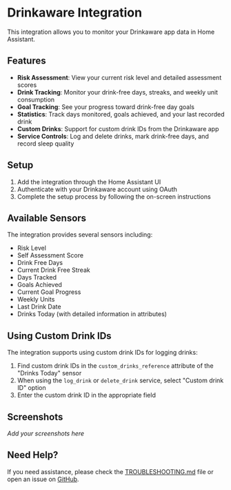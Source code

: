 # Drinkaware Integration

This integration allows you to monitor your Drinkaware app data in Home Assistant.

## Features

- **Risk Assessment**: View your current risk level and detailed assessment scores
- **Drink Tracking**: Monitor your drink-free days, streaks, and weekly unit consumption
- **Goal Tracking**: See your progress toward drink-free day goals
- **Statistics**: Track days monitored, goals achieved, and your last recorded drink
- **Custom Drinks**: Support for custom drink IDs from the Drinkaware app
- **Service Controls**: Log and delete drinks, mark drink-free days, and record sleep quality

## Setup

1. Add the integration through the Home Assistant UI
2. Authenticate with your Drinkaware account using OAuth
3. Complete the setup process by following the on-screen instructions

## Available Sensors

The integration provides several sensors including:
- Risk Level
- Self Assessment Score
- Drink Free Days
- Current Drink Free Streak
- Days Tracked
- Goals Achieved
- Current Goal Progress
- Weekly Units
- Last Drink Date
- Drinks Today (with detailed information in attributes)

## Using Custom Drink IDs

The integration supports using custom drink IDs for logging drinks:

1. Find custom drink IDs in the `custom_drinks_reference` attribute of the "Drinks Today" sensor
2. When using the `log_drink` or `delete_drink` service, select "Custom drink ID" option
3. Enter the custom drink ID in the appropriate field

## Screenshots

*Add your screenshots here*

## Need Help?

If you need assistance, please check the [TROUBLESHOOTING.md](https://github.com/B-Hartley/drinkaware/blob/main/TROUBLESHOOTING.md) file or open an issue on [GitHub](https://github.com/B-Hartley/drinkaware/issues).